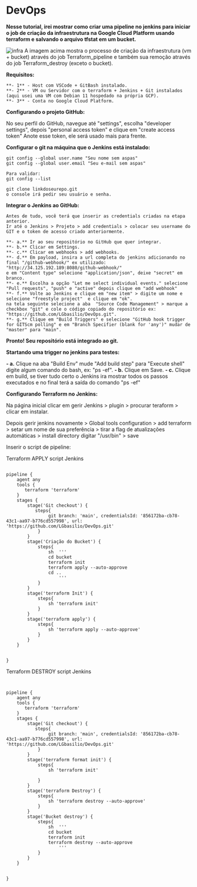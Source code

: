 # DevOps

**Nesse tutorial, irei mostrar como criar uma pipeline no jenkins para iniciar o job de criação da infraestrutura na Google Cloud Platform usando terraform e salvando o arquivo tfstat em um bucket.**


![infra](https://user-images.githubusercontent.com/97743829/175945901-dcb02abf-c3cf-41e3-8ba4-d66d4d7ebfb4.JPG)
A imagem acima mostra o processo de criação da infraestrutura (vm + bucket) através do job Terraform_pipeline e também sua remoção através do job Terraform_destroy (exceto o bucket).

**Requisitos:**
```
**- 1** - Host com VSCode + GitBash instalado.
**- 2** - VM ou Servidor com o terraform + Jenkins + Git instalados (aqui usei uma VM com Debian 11 hospedado na própria GCP).
**- 3** - Conta no Google Cloud Platform.
```

**Configurando o projeto GitHub:**

No seu perfil do GitHub, navegue até "settings", escolha "developer settings", depois "personal access token" e clique em "create access token" 
Anote esse token, ele será usado mais para frente.

**Configurar o git na máquina que o Jenkins está instalado:**

```
git config --global user.name "Seu nome sem aspas"
git config --global user.email "Seu e-mail sem aspas"

Para validar:
git config --list

git clone linkdoseurepo.git
o console irá pedir seu usuário e senha.

```

**Integrar o Jenkins ao GitHub:**
```
Antes de tudo, você terá que inserir as credentials criadas na etapa anterior.
Ir até o Jenkins > Projeto > add credentials > colocar seu username do GIT e o token de acesso criado anteriormente.

**- a.** Ir ao seu repositório no GitHub que quer integrar.
**- b.** Clicar em Settings.
**- c.** Clicar em webhooks > add webhooks.
**- d.** Em payload, insira a url completa do jenkins adicionando no final "/github-webhook/" ex utilizado: "http://34.125.192.189:8080/github-webhook/" 
e em "Content type" selecione "application/json", deixe "secret" em branco.
**- e.** Escolha a opção "Let me select individual events." selecione "Pull requests", "push" e "active" depois clique em "add webhook"
**- f.** Volte ao Jenkins e clique em "new item" > digite um nome e selecione "freestyle project"  e clique em "ok".
na tela seguinte selecione a aba  "Source Code Management" > marque a checkbox "git" e cole o código copiado do repositório ex: "https://github.com/LGbasilio/DevOps.git".
**- g.** Clique em "Build Triggers" e selecione "GitHub hook trigger for GITScm polling" e em "Branch Specifier (blank for 'any')" mudar de "master" para "main".
```
**Pronto! Seu repositório está integrado ao git.**

**Startando uma trigger no jenkins para testes:**

**- a.** Clique na aba "Build Env" mude "Add build step" para "Execute shell" digite algum comando do bash, ex: "ps -ef".
**- b.** Clique em Save.
**- c.** Clique em build, se tiver tudo certo o Jenkins ira mostrar todos os passos executados e no final terá a saída do comando "ps -ef"

**Configurando Terraform no Jenkins:**

Na página inicial clicar em gerir Jenkins > plugin > procurar teraform > clicar em instalar.

Depois gerir jenkins novamente > Global tools configuration > add terraform > setar um nome de sua preferência > tirar a flag de atualizações automáticas >
install directory digitar "/usr/bin" > save


Inserir o script de pipeline:

Terraform APPLY script Jenkins
```

pipeline {
    agent any
    tools {
       terraform 'terraform'
    }
    stages {
        stage('Git checkout') {
           steps{
                git branch: 'main', credentialsId: '856172ba-cb78-43c1-aa97-b776cd557998', url: 'https://github.com/LGbasilio/DevOps.git'
            }
        }
        stage('Criação do Bucket') {
            steps{
                sh  '''
                cd bucket
                terraform init
                terraform apply --auto-approve
                cd ..
                    '''
            }
        }
        stage('terraform Init') {
            steps{
                sh 'terraform init'
            }
        }
        stage('terraform apply') {
            steps{
                sh 'terraform apply --auto-approve'
            }
        }
    }

    
}
```
Terraform DESTROY script Jenkins

```


pipeline {
    agent any
    tools {
       terraform 'terraform'
    }
    stages {
        stage('Git checkout') {
           steps{
                git branch: 'main', credentialsId: '856172ba-cb78-43c1-aa97-b776cd557998', url: 'https://github.com/LGbasilio/DevOps.git'
            }
        }
        stage('terraform format init') {
            steps{
                sh 'terraform init'
                
            }
        }
        stage('terraform Destroy') {
            steps{
                sh 'terraform destroy --auto-approve'
            }
        }
        stage('Bucket destroy') {
            steps{
                sh  '''
                cd bucket
                terraform init
                terraform destroy --auto-approve
                    '''
            }
        }
    }

    
}
```





 
